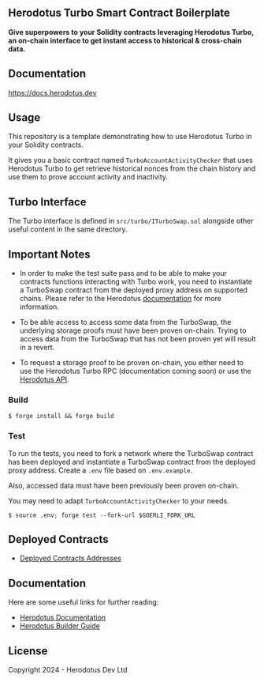 ## Herodotus Turbo Smart Contract Boilerplate

**Give superpowers to your Solidity contracts leveraging Herodotus Turbo, an on-chain interface to get instant access to historical & cross-chain data.**

## Documentation

https://docs.herodotus.dev

## Usage

This repository is a template demonstrating how to use Herodotus Turbo in your Solidity contracts.

It gives you a basic contract named `TurboAccountActivityChecker` that uses Herodotus Turbo to get retrieve historical nonces from the chain history and use them to prove account activity and inactivity.

## Turbo Interface

The Turbo interface is defined in `src/turbo/ITurboSwap.sol` alongside other useful content in the same directory.

## Important Notes

- In order to make the test suite pass and to be able to make your contracts functions interacting with Turbo work, you need to instantiate a TurboSwap contract from the deployed proxy address on supported chains. Please refer to the Herodotus [documentation](https://docs.herodotus.dev) for more information.

- To be able access to access some data from the TurboSwap, the underlying storage proofs must have been proven on-chain. Trying to access data from the TurboSwap that has not been proven yet will result in a revert.

- To request a storage proof to be proven on-chain, you either need to use the Herodotus Turbo RPC (documentation coming soon) or use the [Herodotus API](<(https://api.herodotus.cloud/docs/static/index.html)>).

### Build

```shell
$ forge install && forge build
```

### Test

To run the tests, you need to fork a network where the TurboSwap contract has been deployed and instantiate a TurboSwap contract from the deployed proxy address. Create a `.env` file based on `.env.example`.

Also, accessed data must have been previously been proven on-chain.

You may need to adapt `TurboAccountActivityChecker` to your needs.

```shell
$ source .env; forge test --fork-url $GOERLI_FORK_URL
```

## Deployed Contracts

- [Deployed Contracts Addresses](https://docs.herodotus.dev/herodotus-docs/deployed-contracts)

## Documentation

Here are some useful links for further reading:

- [Herodotus Documentation](https://docs.herodotus.dev)
- [Herodotus Builder Guide](https://herodotus.notion.site/herodotus/Herodotus-Hands-On-Builder-Guide-5298b607069f4bcfba9513aa75ee74d4)

## License

Copyright 2024 - Herodotus Dev Ltd
